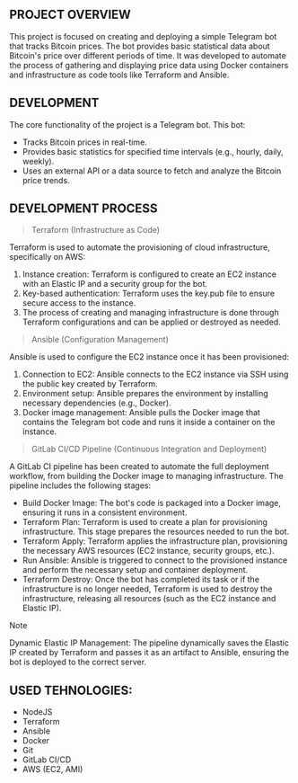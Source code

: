 ## PROJECT OVERVIEW  
This project is focused on creating and deploying a simple Telegram bot that tracks Bitcoin prices. The bot provides basic statistical data about Bitcoin's price over different periods of time. It was developed to automate the process of gathering and displaying price data using Docker containers and infrastructure as code tools like Terraform and Ansible.

## DEVELOPMENT 
The core functionality of the project is a Telegram bot. This bot:
 - Tracks Bitcoin prices in real-time.
 - Provides basic statistics for specified time intervals (e.g., hourly, daily, weekly).
 - Uses an external API or a data source to fetch and analyze the Bitcoin price trends.

## DEVELOPMENT PROCESS   

> Terraform (Infrastructure as Code)

Terraform is used to automate the provisioning of cloud infrastructure, specifically on AWS:
1. Instance creation: Terraform is configured to create an EC2 instance with an Elastic IP and a security group for the bot.
2. Key-based authentication: Terraform uses the key.pub file to ensure secure access to the instance.
3. The process of creating and managing infrastructure is done through Terraform configurations and can be applied or destroyed as needed.

> Ansible (Configuration Management)

Ansible is used to configure the EC2 instance once it has been provisioned:
1. Connection to EC2: Ansible connects to the EC2 instance via SSH using the public key created by Terraform.
2. Environment setup: Ansible prepares the environment by installing necessary dependencies (e.g., Docker).
3. Docker image management: Ansible pulls the Docker image that contains the Telegram bot code and runs it inside a container on the instance.

> GitLab CI/CD Pipeline (Continuous Integration and Deployment)

A GitLab CI pipeline has been created to automate the full deployment workflow, from building the Docker image to managing infrastructure. The pipeline includes the following stages:

- Build Docker Image:
The bot's code is packaged into a Docker image, ensuring it runs in a consistent environment.
- Terraform Plan:
Terraform is used to create a plan for provisioning infrastructure. This stage prepares the resources needed to run the bot.
- Terraform Apply:
Terraform applies the infrastructure plan, provisioning the necessary AWS resources (EC2 instance, security groups, etc.).
- Run Ansible:
Ansible is triggered to connect to the provisioned instance and perform the necessary setup and container deployment.
- Terraform Destroy: 
Once the bot has completed its task or if the infrastructure is no longer needed, Terraform is used to destroy the infrastructure, releasing all resources (such as the EC2 instance and Elastic IP).

> [!NOTE]
> Dynamic Elastic IP Management: The pipeline dynamically saves the Elastic IP created by Terraform and passes it as an artifact to Ansible, ensuring the bot is deployed to the correct server. 


## USED TEHNOLOGIES:  
  - NodeJS
  - Terraform  
  - Ansible
  - Docker
  - Git  
  - GitLab CI/CD  
  - AWS (EC2, AMI)  


